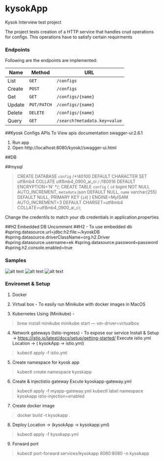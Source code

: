 # kysokApp
Kysok Interview test project

The project tests creation of a HTTP service that handles crud operations for configs.
This operations have to satisfy certain requirments


### Endpoints
Following are the endpoints are implemented:

| Name   | Method      | URL
| ---    | ---         | ---
| List   | `GET`       | `/configs`
| Create | `POST`      | `/configs`
| Get    | `GET`       | `/configs/{name}`
| Update | `PUT/PATCH` | `/configs/{name}`
| Delete | `DELETE`    | `/configs/{name}`
| Query  | `GET`       | `/search?metadata.key=value`

##Kyosk Configs APIs
To View apis documentation 
swagger-ui:2.6.1

1. Run app
2. Open http://localhost:8080/kyosk//swagger-ui.html

##DB

##mysql

>CREATE DATABASE `config` /*!40100 DEFAULT CHARACTER SET utf8mb4 COLLATE utf8mb4_0900_ai_ci */ /*!80016 DEFAULT ENCRYPTION='N' */;
>CREATE TABLE `config` (
  `id` bigint NOT NULL AUTO_INCREMENT,
  `metadata` json DEFAULT NULL,
  `name` varchar(255) DEFAULT NULL,
  PRIMARY KEY (`id`)
) ENGINE=MyISAM AUTO_INCREMENT=3 DEFAULT CHARSET=utf8mb4 COLLATE=utf8mb4_0900_ai_ci;

Change the credentils to match your db credentials in application.properties

##H2 Embedded DB
Uncomment
##H2 - To use embedded db
#spring.datasource.url=jdbc:h2:file:~/kyoskDB
#spring.datasource.driverClassName=org.h2.Driver
#spring.datasource.username=ek
#spring.datasource.password=password
#spring.h2.console.enabled=true


### Samples
![alt text](https://github.com/erickogi/kysokApp/blob/master/image1.png?raw=true)
![alt text](https://github.com/erickogi/kysokApp/blob/master/image2.png?raw=true)
![alt text](https://github.com/erickogi/kysokApp/blob/master/image3.png?raw=true)



### Enviromet & Setup

1. Docker 
 
2. Virtual box - To easily run Minikube with docker images in MacOS 

3. Kubernetes Using (Minikube) -  
>brew install minikube
>minikube start — vm-driver=virtualbox

4. Network gateways (Istio-ingress) - To expose our service
 Install & Setup -> https://istio.io/latest/docs/setup/getting-started/
 Execute istio.yml  Location -> ( kysokApp -> istio.yml)
 
 >kubectl apply -f istio.yml  
 
 
5. Create namespace for kyosk app

>kubectl create namespace kyoskapp

6. Create & injectistio gateway
Excute kyoskapp-gateway.yml

>kubectl apply -f myapp-gateway.yml
>kubectl label namespace kyoskapp istio-injection=enabled

7. Create docker image

>docker build -t kysokapp .

8. Deploy Location -> (kysokApp -> kysokapp.yml)

>kubectl apply -f kysokapp.yml

9. Forward port 

>kubectl port-forward services/kysokapp 8080:8080 -n kysokapp




 
 
 
 
 



 
 

